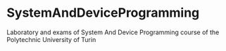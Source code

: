 # SystemAndDeviceProgramming
Laboratory and exams of System And Device Programming course of the Polytechnic University of Turin
